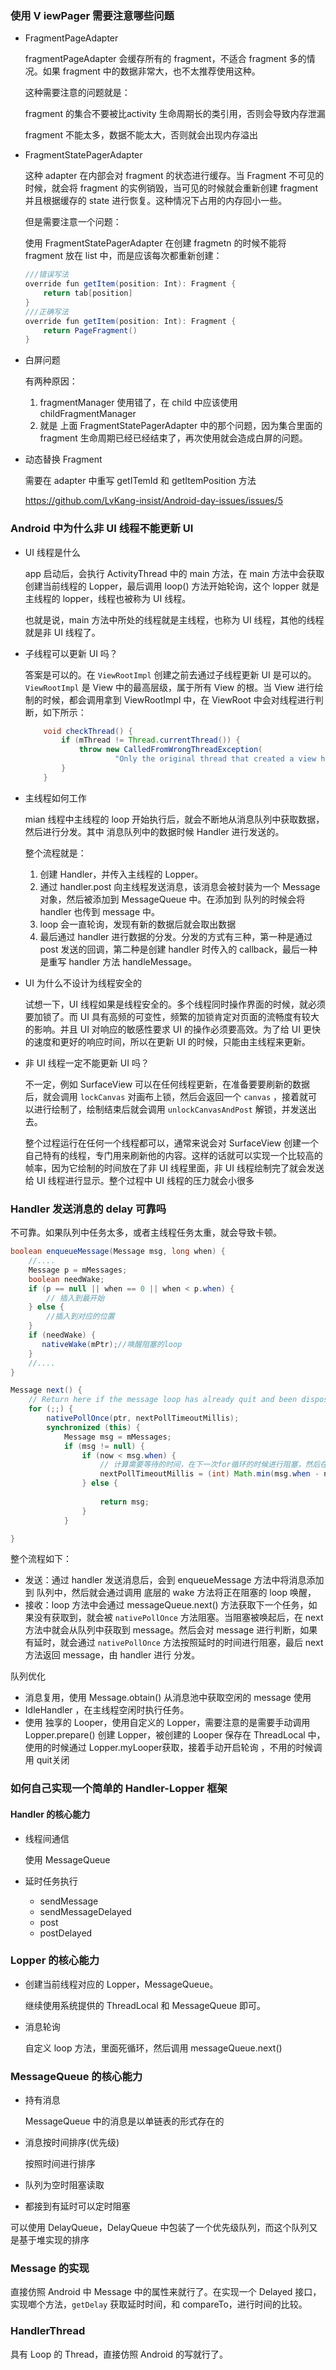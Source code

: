### 使用 V iewPager 需要注意哪些问题

- FragmentPageAdapter

  fragmentPageAdapter 会缓存所有的 fragment，不适合 fragment 多的情况。如果 fragment 中的数据非常大，也不太推荐使用这种。

  这种需要注意的问题就是：

  fragment 的集合不要被比activity 生命周期长的类引用，否则会导致内存泄漏

  fragment 不能太多，数据不能太大，否则就会出现内存溢出

- FragmentStatePagerAdapter

  这种 adapter 在内部会对 fragment 的状态进行缓存。当 Fragment 不可见的时候，就会将 fragment 的实例销毁，当可见的时候就会重新创建 fragment 并且根据缓存的 state 进行恢复。这种情况下占用的内存回小一些。

  但是需要注意一个问题：

  使用 FragmentStatePagerAdapter 在创建 fragmetn 的时候不能将 fragment 放在 list 中，而是应该每次都重新创建：

  ```java
  ///错误写法
  override fun getItem(position: Int): Fragment {
      return tab[position]
  }
  ///正确写法
  override fun getItem(position: Int): Fragment {
      return PageFragment()
  }
  ```

- 白屏问题

  有两种原因：

  1. fragmentManager 使用错了，在 child 中应该使用 childFragmentManager
  2. 就是 上面 FragmentStatePagerAdapter 中的那个问题，因为集合里面的 fragment 生命周期已经已经结束了，再次使用就会造成白屏的问题。

- 动态替换 Fragment

  需要在 adapter 中重写 getITemId 和 getItemPosition 方法

  https://github.com/LvKang-insist/Android-day-issues/issues/5



### Android 中为什么非 UI 线程不能更新 UI 

- UI 线程是什么

  app 启动后，会执行 ActivityThread 中的 main 方法，在 main 方法中会获取创建当前线程的 Lopper，最后调用 loop() 方法开始轮询，这个 lopper 就是主线程的 lopper，线程也被称为 UI 线程。

  也就是说，main 方法中所处的线程就是主线程，也称为 UI 线程，其他的线程就是非 UI 线程了。

- 子线程可以更新 UI 吗？

  答案是可以的。在 `ViewRootImpl` 创建之前去通过子线程更新 UI  是可以的。`ViewRootImpl` 是 View 中的最高层级，属于所有 View 的根。当 View 进行绘制的时候，都会调用拿到 ViewRootImpl 中，在 ViewRoot 中会对线程进行判断，如下所示：

  ```java
      void checkThread() {
          if (mThread != Thread.currentThread()) {
              throw new CalledFromWrongThreadException(
                      "Only the original thread that created a view hierarchy can touch its views.");
          }
      }
  ```

- 主线程如何工作

  mian 线程中主线程的 loop 开始执行后，就会不断地从消息队列中获取数据，然后进行分发。其中 消息队列中的数据时候 Handler 进行发送的。

  整个流程就是：

  1. 创建 Handler，并传入主线程的 Lopper。
  2. 通过 handler.post 向主线程发送消息，该消息会被封装为一个 Message 对象，然后被添加到 MessageQueue 中。在添加到 队列的时候会将 handler 也传到 message 中。
  3. loop 会一直轮询，发现有新的数据后就会取出数据
  4. 最后通过 handler 进行数据的分发。分发的方式有三种，第一种是通过 post 发送的回调，第二种是创建 handler 时传入的 callback，最后一种是重写 handler 方法 handleMessage。

- UI 为什么不设计为线程安全的

  试想一下，UI 线程如果是线程安全的。多个线程同时操作界面的时候，就必须要加锁了。而 UI 具有高频的可变性，频繁的加锁肯定对页面的流畅度有较大的影响。并且 UI 对响应的敏感性要求 UI 的操作必须要高效。为了给 UI 更快的速度和更好的响应时间，所以在更新 UI 的时候，只能由主线程来更新。

- 非 UI 线程一定不能更新 UI 吗？

  不一定，例如 SurfaceView  可以在任何线程更新，在准备要要刷新的数据后，就会调用 `lockCanvas` 对画布上锁，然后会返回一个 `canvas` ，接着就可以进行绘制了，绘制结束后就会调用 `unlockCanvasAndPost` 解锁，并发送出去。

  整个过程运行在任何一个线程都可以，通常来说会对 SurfaceView 创建一个自己特有的线程，专门用来刷新他的内容。这样的话就可以实现一个比较高的帧率，因为它绘制的时间放在了非 UI 线程里面，非 UI 线程绘制完了就会发送给 UI 线程进行显示。整个过程中 UI 线程的压力就会小很多

### Handler 发送消息的 delay 可靠吗

不可靠。如果队列中任务太多，或者主线程任务太重，就会导致卡顿。

```java
boolean enqueueMessage(Message msg, long when) {
	//....
    Message p = mMessages;
    boolean needWake;
    if (p == null || when == 0 || when < p.when) {
    	// 插入到最开始
    } else {
    	//插入到对应的位置
    }
    if (needWake) {
 	   nativeWake(mPtr);//唤醒阻塞的loop
    }
	//....
}
```

```java
Message next() {
    // Return here if the message loop has already quit and been disposed.
    for (;;) {
        nativePollOnce(ptr, nextPollTimeoutMillis);
        synchronized (this) {
            Message msg = mMessages;
            if (msg != null) {
                if (now < msg.when) {
                    // 计算需要等待的时间，在下一次for循环的时候进行阻塞，然后在执行
                    nextPollTimeoutMillis = (int) Math.min(msg.when - now, Integer.MAX_VALUE);
                } else {
                 
                    return msg;
                }
            } 

}
```

整个流程如下：

- 发送：通过 handler 发送消息后，会到 enqueueMessage 方法中将消息添加到 队列中，然后就会通过调用 底层的 wake 方法将正在阻塞的 loop 唤醒，
- 接收：loop 方法中会通过 messageQueue.next() 方法获取下一个任务，如果没有获取到，就会被 `nativePollOnce` 方法阻塞。当阻塞被唤起后，在 next 方法中就会从队列中获取到 message。然后会对 message 进行判断，如果有延时，就会通过 `nativePollOnce` 方法按照延时的时间进行阻塞，最后 next 方法返回 message，由 handler 进行 分发。

队列优化

- 消息复用，使用 Message.obtain() 从消息池中获取空闲的 message 使用
- IdleHandler ，在主线程空闲时执行任务。
- 使用 独享的 Looper，使用自定义的 Lopper，需要注意的是需要手动调用 Lopper.prepare() 创建 Lopper，被创建的 Looper 保存在 ThreadLocal 中， 使用的时候通过 Lopper.myLooper获取，接着手动开启轮询 ，不用的时候调用 quit关闭

### 如何自己实现一个简单的 Handler-Lopper 框架

#### Handler 的核心能力

- 线程间通信

  使用 MessageQueue

- 延时任务执行

  - sendMessage
  - sendMessageDelayed
  - post
  - postDelayed

### Lopper 的核心能力

- 创建当前线程对应的 Lopper，MessageQueue。

  继续使用系统提供的 ThreadLocal 和 MessageQueue 即可。

- 消息轮询

  自定义 loop 方法，里面死循环，然后调用 messageQueue.next() 

### MessageQueue 的核心能力

- 持有消息

  MessageQueue 中的消息是以单链表的形式存在的

- 消息按时间排序(优先级)

  按照时间进行排序

- 队列为空时阻塞读取

- 都接到有延时可以定时阻塞

可以使用 DelayQueue，DelayQueue 中包装了一个优先级队列，而这个队列又是基于堆实现的排序

### Message 的实现

直接仿照 Android 中 Message 中的属性来就行了。在实现一个 Delayed 接口，实现啷个方法，`getDelay` 获取延时时间，和 compareTo，进行时间的比较。

### HandlerThread

具有 Loop 的 Thread，直接仿照 Android 的写就行了。

​    
